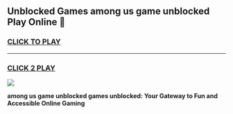 
## Unblocked Games among us game unblocked Play Online 👋
<h3>
<a href="https://news.freeplayer.one?title=among_us_game_unblocked&ref=17F">CLICK TO PLAY</a></h3>
<hr>

<h3>
<a href="https://news.freeplayer.one?title=among_us_game_unblocked&ref=17F">CLICK 2 PLAY</a>
  
</h3>

<a href="https://news.freeplayer.one?title=among_us_game_unblocked&ref=17F/"><img src="https://clearcache.store/games.png"></a>


**among us game unblocked games unblocked: Your Gateway to Fun and Accessible Online Gaming**
